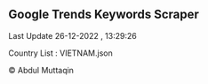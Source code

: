 

## Google Trends Keywords Scraper 
 
Last Update 26-12-2022 , 13:29:26

Country List :
VIETNAM.json



© Abdul Muttaqin 
